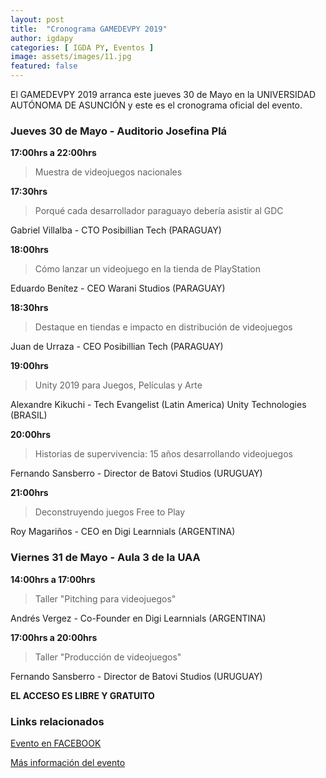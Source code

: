 ```yaml
---
layout: post
title:  "Cronograma GAMEDEVPY 2019"
author: igdapy
categories: [ IGDA PY, Eventos ]
image: assets/images/11.jpg
featured: false
---
```

El GAMEDEVPY 2019 arranca este jueves 30 de Mayo en la UNIVERSIDAD AUTÓNOMA DE ASUNCIÓN y este es el cronograma oficial del evento. 

### Jueves 30 de Mayo - Auditorio Josefina Plá

**17:00hrs a 22:00hrs**

>Muestra de videojuegos nacionales

**17:30hrs**

>Porqué cada desarrollador paraguayo debería asistir al GDC

Gabriel Villalba - CTO Posibillian Tech (PARAGUAY)

**18:00hrs**

>Cómo lanzar un videojuego en la tienda de PlayStation

Eduardo Benítez - CEO Warani Studios (PARAGUAY)

**18:30hrs**

>Destaque en tiendas e impacto en distribución de videojuegos

Juan de Urraza - CEO Posibillian Tech (PARAGUAY)

**19:00hrs**

>Unity 2019 para Juegos, Películas y Arte

Alexandre Kikuchi - Tech Evangelist (Latin America) Unity Technologies (BRASIL)

**20:00hrs**

>Historias de supervivencia: 15 años desarrollando videojuegos

Fernando Sansberro - Director de Batovi Studios (URUGUAY)

**21:00hrs**

>Deconstruyendo juegos Free to Play

Roy Magariños - CEO en Digi Learnnials (ARGENTINA)

### Viernes 31 de Mayo - Aula 3 de la UAA

**14:00hrs a 17:00hrs**

>Taller "Pitching para videojuegos"

Andrés Vergez - Co-Founder en Digi Learnnials (ARGENTINA)

**17:00hrs a 20:00hrs**

>Taller "Producción de videojuegos"

Fernando Sansberro - Director de Batovi Studios (URUGUAY)

**EL ACCESO ES LIBRE Y GRATUITO**

### Links relacionados
[Evento en FACEBOOK][evento_fb]

[Más información del evento][gamedevpy2019]

[evento_fb]:https://www.facebook.com/events/2148082561941182/
[gamedevpy2019]:/eventos/gamedevpy2019